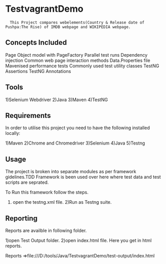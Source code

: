 
# TestvagrantDemo


      This Project compares webelements(Country & Release date of Pushpa:The Rise) of IMDB webpage and WIKIPEDIA webpage.


## Concepts Included

Page Object model with PageFactory
Parallel test runs
Dependency injection
Common web page interaction methods
Data.Properties file
Mavenised performance tests
Commonly used test utility classes
TestNG Assertions 
TestNG Annotations


## Tools 


1)Selenium Webdriver
2)Java
3)Maven
4)TestNG


## Requirements

In order to utilise this project you need to have the following installed locally:

1)Maven 
2)Chrome and Chromedriver 
3)Selenium
4)Java
5)Testng 


## Usage

The project is broken into separate modules as per framework gidelines.TDD Framework is been used over here where test data and test scripts are seprated. 

To Run this framework follow the steps.
1) open the testng.xml file.
2)Run as Testng suite.


## Reporting

Reports are availble in following folder.

1)open Test Output folder.
2)open index.html file. Here you get in html reports.

Reports =>file:///D:/tools/Java/TestvagrantDemo/test-output/index.html
